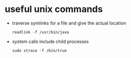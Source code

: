 # useful unix commands

* traverse symlinks for a file and give the actual location
 
  `readlink -f /usr/bin/java`

* system calls include child processes

  `sudo strace -f /bin/true`
